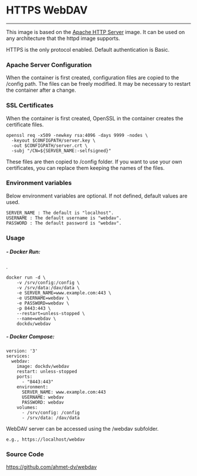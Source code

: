# HTTPS WebDAV 

---

This image is based on the [Apache HTTP Server] image. It can be used on any architecture that the httpd image supports.

HTTPS is the only protocol enabled. Default authentication is Basic.

### Apache Server Configuration

When the container is first created, configuration files are copied to the /config path. The files can be freely modified. It may be necessary to restart the container after a change.

### SSL Certificates

When the container is first created, OpenSSL in the container creates the certificate files. 

```
openssl req -x509 -newkey rsa:4096 -days 9999 -nodes \
  -keyout $CONFIGPATH/server.key \
  -out $CONFIGPATH/server.crt \
  -subj "/CN=${SERVER_NAME:-selfsigned}"
```

These files are then copied to /config folder. If you want to use your own certificates, you can replace them keeping the names of the files.

### Environment variables

Below environment variables are optional. If not defined, default values are used.

```
SERVER_NAME : The default is "localhost".
USERNAME : The default username is "webdav".
PASSWORD : The default password is "webdav".
```

### Usage

##### - Docker Run:
.
```
docker run -d \
    -v /srv/config:/config \
    -v /srv/data:/dav/data \
    -e SERVER_NAME=www.example.com:443 \
    -e USERNAME=webdav \
    -e PASSWORD=webdav \
    -p 8443:443 \
    --restart=unless-stopped \
    --name=webdav \
    dockdv/webdav
```

##### - Docker Compose:

```
version: '3'
services:
  webdav:
    image: dockdv/webdav
    restart: unless-stopped
    ports:
      - "8443:443"
    environment:
      SERVER_NAME: www.example.com:443
      USERNAME: webdav
      PASSWORD: webdav
    volumes:
      - /srv/config: /config
      - /srv/data: /dav/data
```

WebDAV server can be accessed using the /webdav subfolder.

    e.g., https://localhost/webdav

### Source Code

https://github.com/ahmet-dv/webdav

[Apache HTTP Server]: <https://hub.docker.com/_/httpd>
